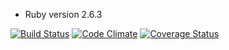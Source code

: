 * Ruby version 2.6.3

[![Build Status](https://codeship.com/projects/263479a0-ecda-0135-18ed-6e63804d6752/status?branch=master)](https://codeship.com/projects/263479a0-ecda-0135-18ed-6e63804d6752/status?branch=master)
[![Code Climate](https://codeclimate.com/github/prophetsfall/confidence/badges/gpa.svg)](https://codeclimate.com/github/prophetsfall/confidence)
[![Coverage Status](https://coveralls.io/repos/github/prophetsfall/confidence/badge.svg?branch=master)](https://coveralls.io/github/prophetsfall/confidence?branch=master)
